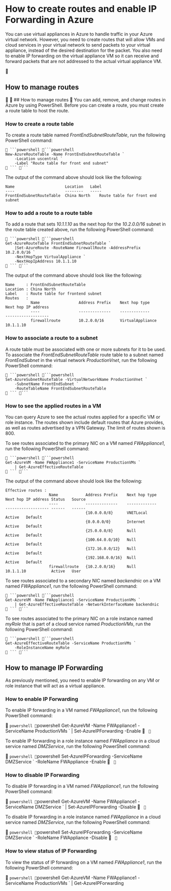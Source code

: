 <properties 
   pageTitle="How to Create Routes and Enable IP Forwarding in Azure"
   description="Learn how to manage UDRs and IP forwarding"
   services="virtual-network"
   documentationCenter="na"
   authors="telmosampaio"
   manager="carmonm"
   editor="tysonn" />
<tags
	ms.service="virtual-network"
	ms.date="12/07/2015"
	wacn.date=""/>

# How to create routes and enable IP Forwarding in Azure
You can use virtual appliances in Azure to handle traffic in your Azure virtual network. However, you need to create routes that will allow VMs and cloud services in your virtual network to send packets to your virtual appliance, instead of the desired destination for the packet. You also need to enable IP forwarding on the virtual appliance VM so it can receive and forward packets that are not addressed to the actual virtual appliance VM. 


## How to manage routes


##<a name="How-to-manage-routes"></a> How to manage routes

You can add, remove, and change routes in Azure by using PowerShell. Before you can create a route, you must create a route table to host the route.

### How to create a route table
To create a route table named *FrontEndSubnetRouteTable*, run the following PowerShell command:

	 ```powershell ```powershell
	New-AzureRouteTable -Name FrontEndSubnetRouteTable `
		-Location uscentral `
		-Label "Route table for front end subnet"
	 ``` ```

The output of the command above should look like the following:

	Name                      Location   Label                          
	----                      --------   -----                          
	FrontEndSubnetRouteTable  China North    Route table for front end subnet

### How to add a route to a route table
To add a route that sets *10.1.1.10* as the next hop for the *10.2.0.0/16* subnet in the route table created above, run the following PowerShell command:

	 ```powershell ```powershell
	Get-AzureRouteTable FrontEndSubnetRouteTable `
		|Set-AzureRoute -RouteName FirewallRoute -AddressPrefix 10.2.0.0/16 `
		-NextHopType VirtualAppliance `
		-NextHopIpAddress 10.1.1.10
	 ``` ```

The output of the command above should look like the following:

	Name     : FrontEndSubnetRouteTable
	Location : China North
	Label    : Route table for frontend subnet
	Routes   : 
	           Name                 Address Prefix    Next hop type        Next hop IP address
	           ----                 --------------    -------------        -------------------
	           firewallroute        10.2.0.0/16       VirtualAppliance     10.1.1.10    

### How to associate a route to a subnet
A route table must be associated with one or more subnets for it to be used. To associate the *FrontEndSubnetRouteTable* route table to a subnet named *FrontEndSubnet* in the virtual network *ProductionVnet*, run the following PowerShell command:

	 ```powershell ```powershell
	Set-AzureSubnetRouteTable -VirtualNetworkName ProductionVnet `
		-SubnetName FrontEndSubnet `
		-RouteTableName FrontEndSubnetRouteTable
	 ``` ```

### How to see the applied routes in a VM
You can query Azure to see the actual routes applied for a specific VM or role instance. The routes shown include default routes that Azure provides, as well as routes advertised by a VPN Gateway. The limit of routes shown is 800.

To see routes associated to the primary NIC on a VM named *FWAppliance1*, run the following PowerShell command:

	 ```powershell ```powershell
	Get-AzureVM -Name FWAppliance1 -ServiceName ProductionVMs `
		| Get-AzureEffectiveRouteTable
	 ``` ```

The output of the command above should look like the following:

	Effective routes : 
	                   Name            Address Prefix    Next hop type    Next hop IP address Status   Source     
	                   ----            --------------    -------------    ------------------- ------   ------     
	                                   {10.0.0.0/8}      VNETLocal                            Active   Default    
	                                   {0.0.0.0/0}       Internet                             Active   Default    
	                                   {25.0.0.0/8}      Null                                 Active   Default    
	                                   {100.64.0.0/10}   Null                                 Active   Default    
	                                   {172.16.0.0/12}   Null                                 Active   Default    
	                                   {192.168.0.0/16}  Null                                 Active   Default    
	                   firewallroute   {10.2.0.0/16}     Null             10.1.1.10           Active   User      

To see routes associated to a secondary NIC named *backendnic* on a VM named *FWAppliance1*, run the following PowerShell command:

	 ```powershell ```powershell
	Get-AzureVM -Name FWAppliance1 -ServiceName ProductionVMs `
		| Get-AzureEffectiveRouteTable -NetworkInterfaceName backendnic
	 ``` ```

To see routes associated to the primary NIC on a role instance named *myRole* that is part of a cloud service named *ProductionVMs*, run the following PowerShell command:

	 ```powershell ```powershell
	Get-AzureEffectiveRouteTable -ServiceName ProductionVMs `
		-RoleInstanceName myRole
	 ``` ```

## How to manage IP Forwarding
As previously mentioned, you need to enable IP forwarding on any VM or role instance that will act as a virtual appliance. 

### How to enable IP Forwarding
To enable IP forwarding in a VM named *FWAppliance1*, run the following PowerShell command:

 ```powershell ```powershell
Get-AzureVM -Name FWAppliance1 -ServiceName ProductionVMs `
	| Set-AzureIPForwarding -Enable
 ``` ```

To enable IP forwarding in a role instance named *FWAppliance* in a cloud service named *DMZService*, run the following PowerShell command:

 ```powershell ```powershell
Set-AzureIPForwarding -ServiceName DMZService `
	-RoleName FWAppliance -Enable
 ``` ```

### How to disable IP Forwarding
To disable IP forwarding in a VM named *FWAppliance1*, run the following PowerShell command:

 ```powershell ```powershell
Get-AzureVM -Name FWAppliance1 -ServiceName DMZService `
	| Set-AzureIPForwarding -Disable
 ``` ```

To disable IP forwarding in a role instance named *FWAppliance* in a cloud service named *DMZService*, run the following PowerShell command:

 ```powershell ```powershell
Set-AzureIPForwarding -ServiceName DMZService `
	-RoleName FWAppliance -Disable
 ``` ```

### How to view status of IP Forwarding
To view the status of IP forwarding on a VM named *FWAppliance1*, run the following PowerShell command:

 ```powershell ```powershell
Get-AzureVM -Name FWAppliance1 -ServiceName ProductionVMs `
	| Get-AzureIPForwarding
``` 